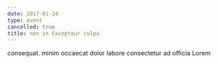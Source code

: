 ```yaml
---
date: 2017-01-24
type: event
cancelled: true
title: non in Excepteur culpa
---
```

consequat. minim occaecat dolor labore consectetur ad officia Lorem